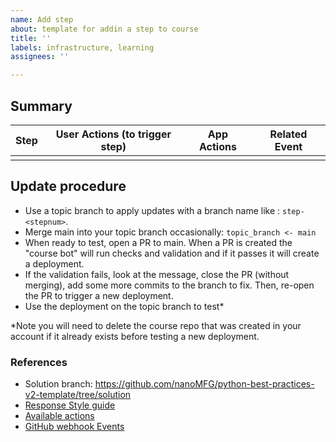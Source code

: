 ```yaml
---
name: Add step
about: template for addin a step to course
title: ''
labels: infrastructure, learning
assignees: ''

---
```


## Summary

Step|User Actions (to trigger step)| App Actions| Related Event
-----|-----|-----|-----
| | |

## Update procedure
* Use a topic branch to apply updates with a branch name like : `step-<stepnum>`.  
* Merge main into your topic branch occasionally: `topic_branch <- main`
* When ready to test, open a PR to main.  When a PR is created the "course bot" will run checks and validation and if it passes it will create a deployment.
* If the validation fails, look at the message, close the PR (without merging), add some more commits to the branch to fix. Then, re-open the PR to trigger a new deployment. 
 * Use the deployment on the topic branch to test*

\*Note you will need to delete the course repo that was created in your account if it already exists before testing a new deployment.

### References
* Solution branch: https://github.com/nanoMFG/python-best-practices-v2-template/tree/solution
* [Response Style guide](https://google.github.io/styleguide/pyguide.html)
* [Available actions](https://lab.github.com/docs/actions/)
* [GitHub webhook Events](https://docs.github.com/en/developers/webhooks-and-events/webhook-events-and-payloads)
